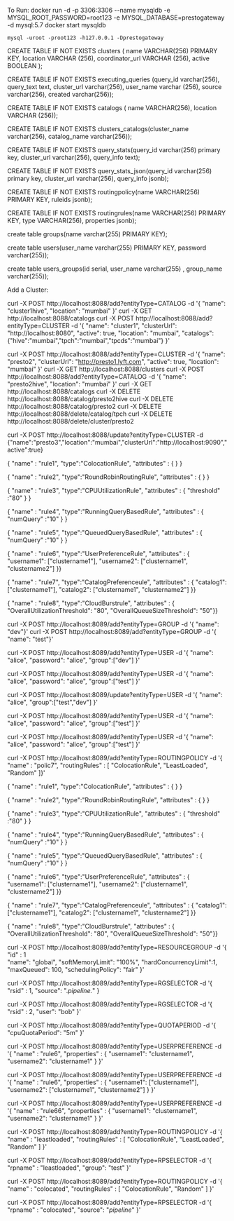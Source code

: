 To Run:
docker run -d -p 3306:3306  --name mysqldb -e MYSQL_ROOT_PASSWORD=root123 -e MYSQL_DATABASE=prestogateway -d mysql:5.7
docker start mysqldb

    mysql -uroot -proot123 -h127.0.0.1 -Dprestogateway

CREATE TABLE IF NOT EXISTS clusters ( name VARCHAR(256) PRIMARY KEY,
   location VARCHAR (256),
   coordinator_url VARCHAR (256),
   active BOOLEAN );

CREATE TABLE IF NOT EXISTS executing_queries (query_id varchar(256),
 query_text text, cluster_url varchar(256),
  user_name varchar (256), source varchar(256),
   created varchar(256));


CREATE TABLE IF NOT EXISTS catalogs (
    name VARCHAR(256), location VARCHAR (256));
 
CREATE TABLE IF NOT EXISTS clusters_catalogs(cluster_name varchar(256),
 catalog_name varchar(256));

CREATE TABLE IF NOT EXISTS query_stats(query_id varchar(256) primary key,
 cluster_url varchar(256), query_info text);

CREATE TABLE IF NOT EXISTS query_stats_json(query_id varchar(256) primary key,
 cluster_url varchar(256), query_info jsonb);


CREATE TABLE IF NOT EXISTS routingpolicy(name VARCHAR(256) PRIMARY KEY, ruleids jsonb);

CREATE TABLE IF NOT EXISTS routingrules(name VARCHAR(256) PRIMARY KEY, type VARCHAR(256), properties jsonb);


create table groups(name varchar(255) PRIMARY KEY);

create table users(user_name varchar(255) PRIMARY KEY, password varchar(255));

create table users_groups(id serial, user_name varchar(255) , group_name varchar(255));




Add a Cluster:

curl -X POST http://localhost:8088/add?entityType=CATALOG -d '{  "name": "cluster1hive", "location": "mumbai" }'
curl -X GET http://localhost:8088/catalogs
curl -X POST http://localhost:8088/add?entityType=CLUSTER -d 
'{ "name": "cluster1", "clusterUrl": "http://localhost:8080", "active": true, "location": "mumbai",
 "catalogs":{"hive":"mumbai","tpch":"mumbai","tpcds":"mumbai"} }'

curl -X POST http://localhost:8088/add?entityType=CLUSTER -d '{  "name": "presto2", "clusterUrl": "http://presto1.lyft.com", "active": true, "location": "mumbai" }'
curl -X GET http://localhost:8088/clusters
curl -X POST http://localhost:8088/add?entityType=CATALOG -d '{  "name": "presto2hive", "location": "mumbai" }'
curl -X GET http://localhost:8088/catalogs
curl -X DELETE http://localhost:8088/catalog/presto2hive
curl -X DELETE http://localhost:8088/catalog/presto2
curl -X DELETE http://localhost:8088/delete/catalog/tpch
curl -X DELETE http://localhost:8088/delete/cluster/presto2

curl -X POST http://localhost:8088/update?entityType=CLUSTER -d {"name":"presto3","location":"mumbai","clusterUrl":"http://localhost:9090","active":true}


{ "name" : "rule1", "type":"ColocationRule", "attributes" : { } }

{ "name" : "rule2", "type":"RoundRobinRoutingRule", "attributes" : { } }

{ "name" : "rule3", "type":"CPUUtilizationRule",  "attributes" : { "threshold" :"80" } }

{ "name" : "rule4", "type":"RunningQueryBasedRule", "attributes" : { "numQuery" :"10" } }

{ "name" : "rule5", "type":"QueuedQueryBasedRule", "attributes" : { "numQuery" :"10" } }

{ "name" : "rule6", "type":"UserPreferenceRule", "attributes" : { "username1": ["clustername1"], "username2": ["clustername1", "clustername2"] }}

{ "name" : "rule7", "type":"CatalogPreferenceule", "attributes" : { "catalog1": ["clustername1"], "catalog2": ["clustername1", "clustername2"] }}

{ "name" : "rule8", "type":"CloudBurstrule", "attributes" : { "OverallUtilizationThreshold": "80", "OverallQueueSizeThreshold": "50"}}



curl -X POST http://localhost:8089/add?entityType=GROUP -d '{  "name": "dev"}'
curl -X POST http://localhost:8089/add?entityType=GROUP -d '{  "name": "test"}'

curl -X POST http://localhost:8089/add?entityType=USER -d '{  "name": "alice", "password": "alice", "group":["dev"] }'

curl -X POST http://localhost:8089/add?entityType=USER -d '{  "name": "alice", "password": "alice", "group":["test"] }'

curl -X POST http://localhost:8089/update?entityType=USER -d '{ "name": "alice", "group":["test","dev"] }'

curl -X POST http://localhost:8089/add?entityType=USER -d '{  "name": "alice", "password": "alice", "group":["test"] }'

curl -X POST http://localhost:8089/add?entityType=USER -d '{  "name": "alice", "password": "alice", "group":["test"] }'


curl -X POST http://localhost:8089/add?entityType=ROUTINGPOLICY -d '{ "name" : "polic7", "routingRules" : [ "ColocationRule", "LeastLoaded", "Random" ]}'

{ "name" : "rule1", "type":"ColocationRule", "attributes" : { } }

{ "name" : "rule2", "type":"RoundRobinRoutingRule", "attributes" : { } }

{ "name" : "rule3", "type":"CPUUtilizationRule",  "attributes" : { "threshold" :"80" } }

{ "name" : "rule4", "type":"RunningQueryBasedRule", "attributes" : { "numQuery" :"10" } }

{ "name" : "rule5", "type":"QueuedQueryBasedRule", "attributes" : { "numQuery" :"10" } }

{ "name" : "rule6", "type":"UserPreferenceRule", "attributes" : { "username1": ["clustername1"], "username2": ["clustername1", "clustername2"] }}

{ "name" : "rule7", "type":"CatalogPreferenceule", "attributes" : { "catalog1": ["clustername1"], "catalog2": ["clustername1", "clustername2"] }}

{ "name" : "rule8", "type":"CloudBurstrule", "attributes" : { "OverallUtilizationThreshold": "80", "OverallQueueSizeThreshold": "50"}}



curl -X POST http://localhost:8089/add?entityType=RESOURCEGROUP -d '{
	        "id" : 1	
            "name": "global",
            "softMemoryLimit": "100%",
            "hardConcurrencyLimit":1,
            "maxQueued": 100,
            "schedulingPolicy": "fair"
        }'

curl -X POST http://localhost:8089/add?entityType=RGSELECTOR -d '{
	        "rsid" : 1,
            "source": ".*pipeline.*"
        }

curl -X POST http://localhost:8089/add?entityType=RGSELECTOR -d '{
	        "rsid" : 2,
            "user": "bob"
        }'

curl -X POST http://localhost:8089/add?entityType=QUOTAPERIOD -d '{
	        "cpuQuotaPeriod": "5m"
    }'

curl -X POST http://localhost:8089/add?entityType=USERPREFERENCE -d  '{
        "name" : "rule6",
        "properties" : { "username1": "clustername1", "username2": "clustername1" }
    }'

curl -X POST http://localhost:8089/add?entityType=USERPREFERENCE -d  '{
        "name" : "rule6",
        "properties" : { "username1": ["clustername1"],
        "username2": ["clustername1", "clustername2"] }
    }'

curl -X POST http://localhost:8089/add?entityType=USERPREFERENCE -d  '{
        "name" : "rule66",
        "properties" : { "username1": "clustername1", "username2": "clustername1" }
    }'


curl -X POST http://localhost:8089/add?entityType=ROUTINGPOLICY -d '{
            "name" : "leastloaded", 
            "routingRules" : [ "ColocationRule", "LeastLoaded", "Random" ]
        }'


curl -X POST http://localhost:8089/add?entityType=RPSELECTOR -d '{
	        "rpname" : "leastloaded",
            "group": "test"
        }'

curl -X POST http://localhost:8089/add?entityType=ROUTINGPOLICY -d '{ 
            "name" : "colocated",
             "routingRules" : [ "ColocationRule", "Random" ]
        }'

curl -X POST http://localhost:8089/add?entityType=RPSELECTOR -d '{
	        "rpname" : "colocated",
            "source": "*pipeline*"
       }'
